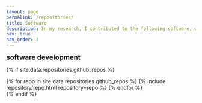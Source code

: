 ```yaml
---
layout: page
permalink: /repositories/
title: Software
description: In my research, I contributed to the following software, which was written for the purpose of validating and disseminating conducted research work and teaching. For more information, look at my <a href="https://github.com/filippo-masi">github profile</a> and <a href="https://filippo-masi.github.io/assets/pdf/FM_CV.pdf">curriculum vitae</a> for a detailed description of each software.
nav: true
nav_order: 3
---
```



<p><font size="+1"><b>software development</b></font></p>

{% if site.data.repositories.github_repos %}
<div class="repositories d-flex flex-wrap flex-md-row flex-column justify-content-between align-items-center">
  {% for repo in site.data.repositories.github_repos %}
    {% include repository/repo.html repository=repo %}
  {% endfor %}
</div>
{% endif %}
